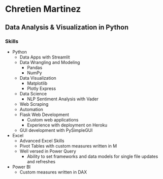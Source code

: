 # Chretien Martinez
## Data Analysis & Visualization in Python

### Skills
- Python
  - Data Apps with Streamlit
  - Data Wrangling and Modeling
    - Pandas
    - NumPy
  - Data Visualization
    - Matplotlib
    - Plotly Express
  - Data Science
    - NLP Sentiment Analysis with Vader
  - Web Scraping
  - Automation
  - Flask Web Development
    - Custom web applications
    - Experience with deployment on Heroku
  - GUI development with PySimpleGUI
- Excel
  - Advanced Excel Skills
  - Pivot Tables with custom measures written in M
  - Well versed in Power Query
    - Ability to set frameworks and data models for single file updates and refreshes
- Power BI
  - Custom measures written in DAX

  
